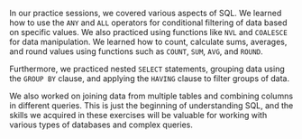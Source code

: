 In our practice sessions, we covered various aspects of SQL. We learned how to use the `ANY` and `ALL` operators for conditional filtering of data based on specific values. We also practiced using functions like `NVL` and `COALESCE` for data manipulation. We learned how to count, calculate sums, averages, and round values using functions such as `COUNT`, `SUM`, `AVG`, and `ROUND`.

Furthermore, we practiced nested `SELECT` statements, grouping data using the `GROUP BY` clause, and applying the `HAVING` clause to filter groups of data.

We also worked on joining data from multiple tables and combining columns in different queries. This is just the beginning of understanding SQL, and the skills we acquired in these exercises will be valuable for working with various types of databases and complex queries.
